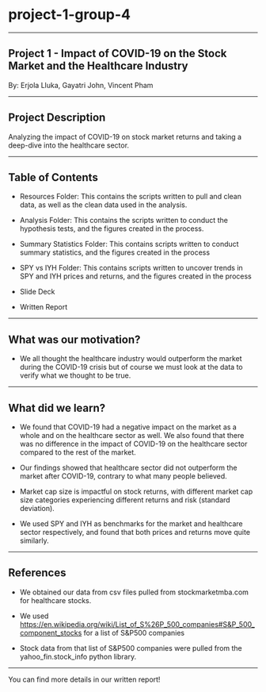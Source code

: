 # project-1-group-4

-------------------------------------------------------------------------------
Project 1 - Impact of COVID-19 on the Stock Market and the Healthcare Industry
-------------------------------------------------------------------------------

By: Erjola Lluka, Gayatri John, Vincent Pham

--------------------
Project Description
--------------------

Analyzing the impact of COVID-19 on stock market returns and taking a deep-dive into the healthcare sector.


------------------
Table of Contents
-----------------

- Resources Folder: This contains the scripts written to pull and clean data, as well as the clean data used in the analysis.

- Analysis Folder: This contains the scripts written to conduct the hypothesis tests, and the figures created in the process.

- Summary Statistics Folder: This contains scripts written to conduct summary statistics, and the figures created in the process

- SPY vs IYH Folder: This contains scripts written to uncover trends in SPY and IYH prices and returns, and the figures created in the process

- Slide Deck

- Written Report


------------------------
What was our motivation?
------------------------

 - We all thought the healthcare industry would outperform the market during the COVID-19 crisis but of course we must look at the data to verify what we thought to be true.
 
-------------------
What did we learn?
-------------------

- We found that COVID-19 had a negative impact on the market as a whole and on the healthcare sector as well. We also found that there was no difference in the impact of COVID-19 on the healthcare sector compared to the rest of the market.

- Our findings showed that healthcare sector did not outperform the market after COVID-19, contrary to what many people believed. 

- Market cap size is impactful on stock returns, with different market cap size categories experiencing different returns and risk (standard deviation). 

- We used SPY and IYH as benchmarks for the market and healthcare sector respectively, and found that both prices and returns move quite similarly.

----------
References
----------

- We obtained our data from csv files pulled from stockmarketmba.com for healthcare stocks.

- We used https://en.wikipedia.org/wiki/List_of_S%26P_500_companies#S&P_500_component_stocks for a list of S&P500 companies

- Stock data from that list of S&P500 companies were pulled from the yahoo_fin.stock_info python library.

-----------------------------------------------------------------------------------------------------------------------------------------------------------------------------

You can find more details in our written report!
